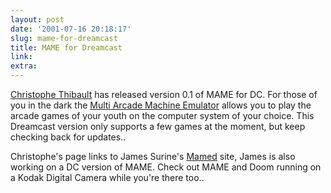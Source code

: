 ```yaml
---
layout: post
date: '2001-07-16 20:18:17'
slug: mame-for-dreamcast
title: MAME for Dreamcast
link: 
extra: 
---
```


[Christophe Thibault](http://mamedc.kaillera.com/) has released version 0.1 of MAME for DC. For those of you in the dark the [Multi Arcade Machine Emulator](http://www.mame.net/) allows you to play the arcade games of your youth on the computer system of your choice. This Dreamcast version only supports a few games at the moment, but keep checking back for updates..

Christophe's page links to James Surine's [Mamed](http://digita.mame.net/) site, James is also working on a DC version of MAME. Check out MAME and Doom running on a Kodak Digital Camera while you're there too..